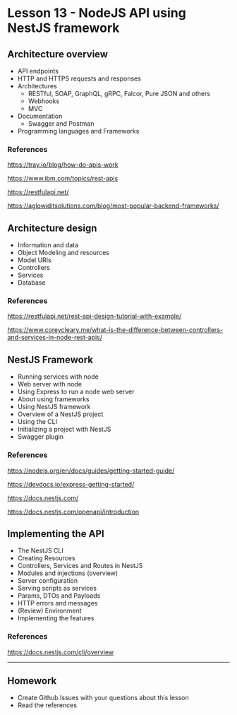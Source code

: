 # Lesson 13 - NodeJS API using NestJS framework

## Architecture overview

* API endpoints
* HTTP and HTTPS requests and responses
* Architectures
  * RESTful, SOAP,  GraphQL, gRPC, Falcor, Pure JSON and others
  * Webhooks
  * MVC
* Documentation
  * Swagger and Postman
* Programming languages and Frameworks

### References
<https://tray.io/blog/how-do-apis-work>

<https://www.ibm.com/topics/rest-apis>

<https://restfulapi.net/>

<https://aglowiditsolutions.com/blog/most-popular-backend-frameworks/>

## Architecture design

* Information and data
* Object Modeling and resources
* Model URIs
* Controllers
* Services
* Database

### References
<https://restfulapi.net/rest-api-design-tutorial-with-example/>

<https://www.coreycleary.me/what-is-the-difference-between-controllers-and-services-in-node-rest-apis/>

## NestJS Framework

* Running services with node
* Web server with node
* Using Express to run a node web server
* About using frameworks
* Using NestJS framework
* Overview of a NestJS project
* Using the CLI
* Initializing a project with NestJS
* Swagger plugin

### References
<https://nodejs.org/en/docs/guides/getting-started-guide/>

<https://devdocs.io/express-getting-started/>

<https://docs.nestjs.com/>

<https://docs.nestjs.com/openapi/introduction>

## Implementing the API

* The NestJS CLI
* Creating Resources
* Controllers, Services and Routes in NestJS
* Modules and injections (overview)
* Server configuration
* Serving scripts as services
* Params, DTOs and Payloads
* HTTP errors and messages
* (Review) Environment
* Implementing the features

### References
<https://docs.nestjs.com/cli/overview>

---

## Homework

* Create Github Issues with your questions about this lesson
* Read the references

